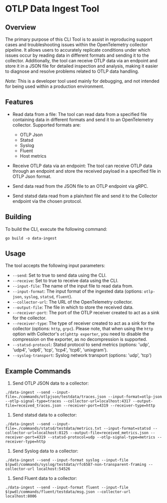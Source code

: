 # OTLP Data Ingest Tool

## Overview

The primary purpose of this CLI Tool is to assist in reproducing support cases and troubleshooting issues within the OpenTelemetry collector pipeline.
It allows users to accurately replicate conditions under which issues occur by reading data in different formats and sending it to the collector.
Additionally, the tool can receive OTLP data via an endpoint and store it in a JSON file for detailed inspection and analysis,
making it easier to diagnose and resolve problems related to OTLP data handling.

*Note:* This is a developer tool used mainly for debugging, and not intended for being used within a production environment.

## Features

- Read data from a file: The tool can read data from a specified file containing data in different formats and send it to an OpenTelemetry collector.
 Supported formats are:
  - OTLP Json
  - Statsd
  - Syslog
  - Fluent
  - Host metrics

- Receive OTLP data via an endpoint: The tool can receive OTLP data through an endpoint and store the received payload in a specified file in OTLP Json format.

- Send data read from the JSON file to an OTLP endpoint via gRPC.

- Send statsd data read from a plain/text file and send it to the Collector endpoint via the chosen protocol.

## Building

To build the CLI, execute the following command:

```shell
go build -o data-ingest
```

## Usage

The tool accepts the following input parameters:

- `--send`: Set to true to send data using the CLI.
- `--receive`: Set to true to receive data using the CLI.
- `--input-file`: The name of the input file to read data from.
- `--input-format`: The input format of the ingested data (options: `otlp-json`, `syslog`, `statsd`, `fluent`).
- `--collector-url`: The URL of the OpenTelemetry collector.
- `--output-file`: The file in which to store the received data.
- `--receiver-port`: The port of the OTLP receiver created to act as a sink for the collector.
- `--receiver-type`: The type of receiver created to act as a sink for the collector (options: `http`, `grpc`). Please note, that when using the `http` option with Collector's `otlphttp exporter`, you need to disable the compression on the exporter, as no decompression is supported.
- `--statsd-protocol`: Statsd protocol to send metrics (options: 'udp', 'udp4', 'udp6', 'tcp', 'tcp4', 'tcp6', 'unixgram').
- `--syslog-transport`: Syslog network transport (options: 'udp', 'tcp')

## Example Commands

1. Send OTLP JSON data to a collector:

```shell
./data-ingest --send --input-file=./commands/otlpjson/testdata/traces.json --input-format=otlp-json --otlp-signal-type=traces --collector-url=localhost:4317 --output-file=received_traces.json --receiver-port=4319 --receiver-type=http
```

1. Send statsd data to a collector:

```shell
./data-ingest --send --input-file=./commands/statsd/testdata/metrics.txt --input-format=statsd --collector-url=localhost:8125 --output-file=received_metrics.json --receiver-port=4319 --statsd-protocol=udp --otlp-signal-type=metrics --receiver-type=http
```

1. Send Syslog data to a collector:

```shell
./data-ingest --send --input-format syslog --input-file $(pwd)/commands/syslog/testdata/rfc6587-non-transparent-framing --collector-url localhost:54526
```

1. Send Fluent data to a collector:

```shell
./data-ingest --send --input-format fluent --input-file $(pwd)/commands/fluent/testdata/msg.json --collector-url localhost:8006
```
